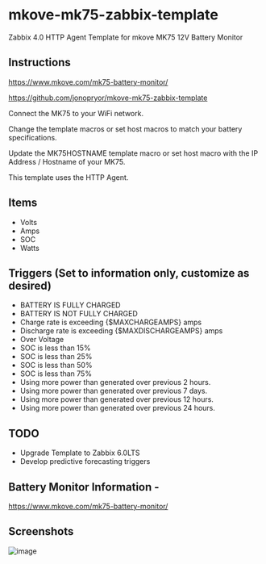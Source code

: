# mkove-mk75-zabbix-template
Zabbix 4.0 HTTP Agent Template for mkove MK75 12V Battery Monitor

## Instructions

https://www.mkove.com/mk75-battery-monitor/

https://github.com/jonopryor/mkove-mk75-zabbix-template

Connect the MK75 to your WiFi network.

Change the template macros or set host macros to match your battery specifications.

Update the MK75HOSTNAME template macro or set host macro with the IP Address / Hostname of your MK75.

This template uses the HTTP Agent.

## Items
- Volts
- Amps
- SOC
- Watts

## Triggers (Set to information only, customize as desired)
- BATTERY IS FULLY CHARGED
- BATTERY IS NOT FULLY CHARGED
- Charge rate is exceeding {$MAXCHARGEAMPS} amps
- Discharge rate is exceeding {$MAXDISCHARGEAMPS} amps
- Over Voltage
- SOC is less than 15%
- SOC is less than 25%
- SOC is less than 50%
- SOC is less than 75%
- Using more power than generated over previous 2 hours.
- Using more power than generated over previous 7 days.
- Using more power than generated over previous 12 hours.
- Using more power than generated over previous 24 hours.

## TODO
- Upgrade Template to Zabbix 6.0LTS
- Develop predictive forecasting triggers

## Battery Monitor Information - 
https://www.mkove.com/mk75-battery-monitor/

## Screenshots
![image](https://user-images.githubusercontent.com/65431553/174693043-ab5f7bd8-d634-4b56-a636-1381d3b8d445.png)

